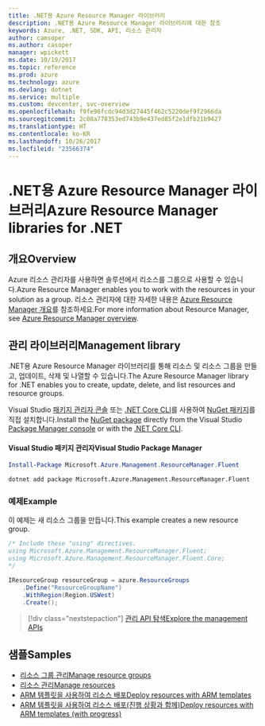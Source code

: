```yaml
---
title: .NET용 Azure Resource Manager 라이브러리
description: .NET용 Azure Resource Manager 라이브러리에 대한 참조
keywords: Azure, .NET, SDK, API, 리소스 관리자
author: camsoper
ms.author: casoper
manager: wpickett
ms.date: 10/19/2017
ms.topic: reference
ms.prod: azure
ms.technology: azure
ms.devlang: dotnet
ms.service: multiple
ms.custom: devcenter, svc-overview
ms.openlocfilehash: f9fe96fcdc94d3d27445f462c5220def9f2966da
ms.sourcegitcommit: 2c08a778353ed743b9e437ed85f2e1dfb21b9427
ms.translationtype: HT
ms.contentlocale: ko-KR
ms.lasthandoff: 10/26/2017
ms.locfileid: "23566374"
---
```

# <a name="azure-resource-manager-libraries-for-net"></a><span data-ttu-id="d6e3c-104">.NET용 Azure Resource Manager 라이브러리</span><span class="sxs-lookup"><span data-stu-id="d6e3c-104">Azure Resource Manager libraries for .NET</span></span>

## <a name="overview"></a><span data-ttu-id="d6e3c-105">개요</span><span class="sxs-lookup"><span data-stu-id="d6e3c-105">Overview</span></span>

<span data-ttu-id="d6e3c-106">Azure 리소스 관리자를 사용하면 솔루션에서 리소스를 그룹으로 사용할 수 있습니다.</span><span class="sxs-lookup"><span data-stu-id="d6e3c-106">Azure Resource Manager enables you to work with the resources in your solution as a group.</span></span>  <span data-ttu-id="d6e3c-107">리소스 관리자에 대한 자세한 내용은 [Azure Resource Manager 개요](https://docs.microsoft.com/azure/azure-resource-manager/resource-group-overview)를 참조하세요.</span><span class="sxs-lookup"><span data-stu-id="d6e3c-107">For more information about Resource Manager, see [Azure Resource Manager overview](https://docs.microsoft.com/azure/azure-resource-manager/resource-group-overview).</span></span>

## <a name="management-library"></a><span data-ttu-id="d6e3c-108">관리 라이브러리</span><span class="sxs-lookup"><span data-stu-id="d6e3c-108">Management library</span></span>

<span data-ttu-id="d6e3c-109">.NET용 Azure Resource Manager 라이브러리를 통해 리소스 및 리소스 그룹을 만들고, 업데이트, 삭제 및 나열할 수 있습니다.</span><span class="sxs-lookup"><span data-stu-id="d6e3c-109">The Azure Resource Manager library for .NET enables you to create, update, delete, and list resources and resource groups.</span></span>

<span data-ttu-id="d6e3c-110">Visual Studio [패키지 관리자 콘솔][PackageManager] 또는 [.NET Core CLI][DotNetCLI]를 사용하여 [NuGet 패키지](https://www.nuget.org/packages/Microsoft.Azure.Management.ResourceManager.Fluent)를 직접 설치합니다.</span><span class="sxs-lookup"><span data-stu-id="d6e3c-110">Install the [NuGet package](https://www.nuget.org/packages/Microsoft.Azure.Management.ResourceManager.Fluent) directly from the Visual Studio [Package Manager console][PackageManager] or with the [.NET Core CLI][DotNetCLI].</span></span>

#### <a name="visual-studio-package-manager"></a><span data-ttu-id="d6e3c-111">Visual Studio 패키지 관리자</span><span class="sxs-lookup"><span data-stu-id="d6e3c-111">Visual Studio Package Manager</span></span>

```powershell
Install-Package Microsoft.Azure.Management.ResourceManager.Fluent
```

```bash
dotnet add package Microsoft.Azure.Management.ResourceManager.Fluent
```

### <a name="example"></a><span data-ttu-id="d6e3c-112">예제</span><span class="sxs-lookup"><span data-stu-id="d6e3c-112">Example</span></span>

<span data-ttu-id="d6e3c-113">이 예제는 새 리소스 그룹을 만듭니다.</span><span class="sxs-lookup"><span data-stu-id="d6e3c-113">This example creates a new resource group.</span></span>

```csharp
/* Include these "using" directives.
using Microsoft.Azure.Management.ResourceManager.Fluent;
using Microsoft.Azure.Management.ResourceManager.Fluent.Core;
*/

IResourceGroup resourceGroup = azure.ResourceGroups
    .Define("ResourceGroupName")
    .WithRegion(Region.USWest)
    .Create();
```

> [!div class="nextstepaction"]
> [<span data-ttu-id="d6e3c-114">관리 API 탐색</span><span class="sxs-lookup"><span data-stu-id="d6e3c-114">Explore the management APIs</span></span>](/dotnet/api/overview/azure/resources/management)


## <a name="samples"></a><span data-ttu-id="d6e3c-115">샘플</span><span class="sxs-lookup"><span data-stu-id="d6e3c-115">Samples</span></span>

* [<span data-ttu-id="d6e3c-116">리소스 그룹 관리</span><span class="sxs-lookup"><span data-stu-id="d6e3c-116">Manage resource groups</span></span>](https://github.com/Azure-Samples/resources-dotnet-manage-resource-group)
* [<span data-ttu-id="d6e3c-117">리소스 관리</span><span class="sxs-lookup"><span data-stu-id="d6e3c-117">Manage resources</span></span>](https://github.com/Azure-Samples/resources-dotnet-manage-resource)
* [<span data-ttu-id="d6e3c-118">ARM 템플릿을 사용하여 리소스 배포</span><span class="sxs-lookup"><span data-stu-id="d6e3c-118">Deploy resources with ARM templates</span></span>](https://github.com/Azure-Samples/resources-dotnet-deploy-using-arm-template)
* [<span data-ttu-id="d6e3c-119">ARM 템플릿을 사용하여 리소스 배포(진행 상황과 함께)</span><span class="sxs-lookup"><span data-stu-id="d6e3c-119">Deploy resources with ARM templates (with progress)</span></span>](https://github.com/Azure-Samples/resources-dotnet-deploy-using-arm-template-with-progress)


[PackageManager]: https://docs.microsoft.com/nuget/tools/package-manager-console
[DotNetCLI]: https://docs.microsoft.com/dotnet/core/tools/dotnet-add-package
